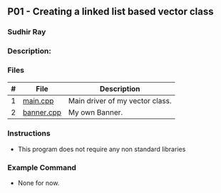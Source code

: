 ## P01 - Creating a linked list based vector class
### Sudhir Ray
### Description:


### Files

|   #   | File     | Description                      |
| :---: | -------- | -------------------------------- |
|   1   | [main.cpp](https://github.com/Sudhir0228/2143-Object-Oriented-Programming-Ray/blob/main/Assignments/P01/main.cpp) | Main driver of my vector class. |
|   2   | [banner.cpp](https://github.com/Sudhir0228/2143-Object-Oriented-Programming-Ray/blob/main/Assignments/P01/Banner.cpp) | My own Banner. |



### Instructions

- This program does not require any non standard libraries

### Example Command

- None for now.


